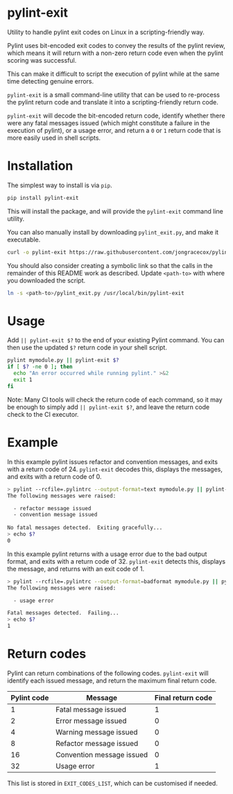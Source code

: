 # pylint-exit
Utility to handle pylint exit codes on Linux in a scripting-friendly way.

Pylint uses bit-encoded exit codes to convey the results of the pylint review,
which means it will return with a non-zero return code even when the
pylint scoring was successful.

This can make it difficult to script the execution of pylint while at the same time
detecting genuine errors.

`pylint-exit` is a small command-line utility that can be used to re-process
the pylint return code and translate it into a scripting-friendly return code.

`pylint-exit` will decode the bit-encoded return code, identify whether there were
any fatal messages issued (which might constitute a failure in the execution of
pylint), or a usage error, and return a `0` or `1` return code that is more easily
used in shell scripts.

# Installation

The simplest way to install is via `pip`.

```bash
pip install pylint-exit
```

This will install the package, and will provide the `pylint-exit` command line utility.

You can also manually install by downloading `pylint_exit.py`, and make it executable.

```bash
curl -o pylint-exit https://raw.githubusercontent.com/jongracecox/pylint-exit/master/pylint_exit.py && chmod +x pylint_exit.py
```

You should also consider creating a symbolic link so that the calls in the remainder of this
README work as described.  Update `<path-to>` with where you downloaded the script.

```bash
ln -s <path-to>/pylint_exit.py /usr/local/bin/pylint-exit
```

# Usage
Add `|| pylint-exit $?` to the end of your existing Pylint command.  You can then
use the updated `$?` return code in your shell script.

```bash
pylint mymodule.py || pylint-exit $?
if [ $? -ne 0 ]; then
  echo "An error occurred while running pylint." >&2
  exit 1
fi
```

Note: Many CI tools will check the return code of each command, so it may be enough to
simply add `|| pylint-exit $?`, and leave the return code check to the CI executor.

# Example
In this example pylint issues refactor and convention messages, and exits with a
return code of 24.  `pylint-exit` decodes this, displays the messages, and exits
with a return code of 0.

```bash
> pylint --rcfile=.pylintrc --output-format=text mymodule.py || pylint-exit $?
The following messages were raised:

  - refactor message issued
  - convention message issued
 
No fatal messages detected.  Exiting gracefully...
> echo $?
0
```

In this example pylint returns with a usage error due to the bad output format, and
exits with a return code of 32.  `pylint-exit` detects this, displays the message, and
returns with an exit code of 1.
```bash
> pylint --rcfile=.pylintrc --output-format=badformat mymodule.py || pylint-exit $?
The following messages were raised:

  - usage error

Fatal messages detected.  Failing...
> echo $?
1
```

# Return codes
Pylint can return combinations of the following codes.  `pylint-exit` will identify each
issued message, and return the maximum final return code.

| Pylint code | Message | Final return code |
| ----------- | ------- | ----------------- |
| 1  | Fatal message issued | 1 |
| 2  | Error message issued | 0 |
| 4  | Warning message issued | 0 |
| 8  | Refactor message issued | 0 |
| 16 | Convention message issued | 0 |
| 32 | Usage error | 1 |

This list is stored in `EXIT_CODES_LIST`, which can be customised if needed.
